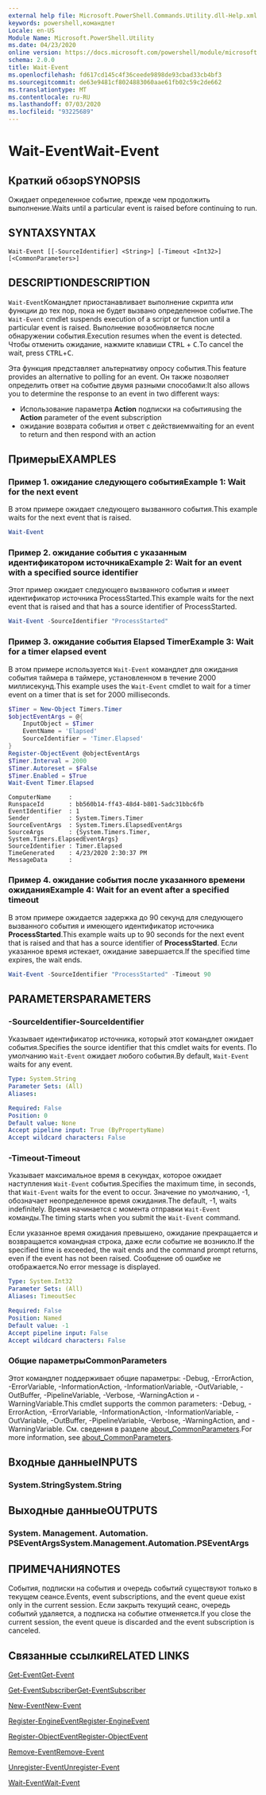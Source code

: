 ```yaml
---
external help file: Microsoft.PowerShell.Commands.Utility.dll-Help.xml
keywords: powershell,командлет
Locale: en-US
Module Name: Microsoft.PowerShell.Utility
ms.date: 04/23/2020
online version: https://docs.microsoft.com/powershell/module/microsoft.powershell.utility/wait-event?view=powershell-7&WT.mc_id=ps-gethelp
schema: 2.0.0
title: Wait-Event
ms.openlocfilehash: fd617cd145c4f36ceede9898de93cbad33cb4bf3
ms.sourcegitcommit: de63e9481cf8024883060aae61fb02c59c2de662
ms.translationtype: MT
ms.contentlocale: ru-RU
ms.lasthandoff: 07/03/2020
ms.locfileid: "93225689"
---
```

# <span data-ttu-id="09804-103">Wait-Event</span><span class="sxs-lookup"><span data-stu-id="09804-103">Wait-Event</span></span>

## <span data-ttu-id="09804-104">Краткий обзор</span><span class="sxs-lookup"><span data-stu-id="09804-104">SYNOPSIS</span></span>
<span data-ttu-id="09804-105">Ожидает определенное событие, прежде чем продолжить выполнение.</span><span class="sxs-lookup"><span data-stu-id="09804-105">Waits until a particular event is raised before continuing to run.</span></span>

## <span data-ttu-id="09804-106">SYNTAX</span><span class="sxs-lookup"><span data-stu-id="09804-106">SYNTAX</span></span>

```
Wait-Event [[-SourceIdentifier] <String>] [-Timeout <Int32>] [<CommonParameters>]
```

## <span data-ttu-id="09804-107">DESCRIPTION</span><span class="sxs-lookup"><span data-stu-id="09804-107">DESCRIPTION</span></span>

<span data-ttu-id="09804-108">`Wait-Event`Командлет приостанавливает выполнение скрипта или функции до тех пор, пока не будет вызвано определенное событие.</span><span class="sxs-lookup"><span data-stu-id="09804-108">The `Wait-Event` cmdlet suspends execution of a script or function until a particular event is raised.</span></span> <span data-ttu-id="09804-109">Выполнение возобновляется после обнаружении события.</span><span class="sxs-lookup"><span data-stu-id="09804-109">Execution resumes when the event is detected.</span></span> <span data-ttu-id="09804-110">Чтобы отменить ожидание, нажмите клавиши <kbd>CTRL</kbd> + <kbd>C</kbd>.</span><span class="sxs-lookup"><span data-stu-id="09804-110">To cancel the wait, press <kbd>CTRL</kbd>+<kbd>C</kbd>.</span></span>

<span data-ttu-id="09804-111">Эта функция представляет альтернативу опросу события.</span><span class="sxs-lookup"><span data-stu-id="09804-111">This feature provides an alternative to polling for an event.</span></span> <span data-ttu-id="09804-112">Он также позволяет определить ответ на событие двумя разными способами:</span><span class="sxs-lookup"><span data-stu-id="09804-112">It also allows you to determine the response to an event in two different ways:</span></span>

- <span data-ttu-id="09804-113">Использование параметра **Action** подписки на события</span><span class="sxs-lookup"><span data-stu-id="09804-113">using the **Action** parameter of the event subscription</span></span>
- <span data-ttu-id="09804-114">ожидание возврата события и ответ с действием</span><span class="sxs-lookup"><span data-stu-id="09804-114">waiting for an event to return and then respond with an action</span></span>

## <span data-ttu-id="09804-115">Примеры</span><span class="sxs-lookup"><span data-stu-id="09804-115">EXAMPLES</span></span>

### <span data-ttu-id="09804-116">Пример 1. ожидание следующего события</span><span class="sxs-lookup"><span data-stu-id="09804-116">Example 1: Wait for the next event</span></span>

<span data-ttu-id="09804-117">В этом примере ожидает следующего вызванного события.</span><span class="sxs-lookup"><span data-stu-id="09804-117">This example waits for the next event that is raised.</span></span>

```powershell
Wait-Event
```

### <span data-ttu-id="09804-118">Пример 2. ожидание события с указанным идентификатором источника</span><span class="sxs-lookup"><span data-stu-id="09804-118">Example 2: Wait for an event with a specified source identifier</span></span>

<span data-ttu-id="09804-119">Этот пример ожидает следующего вызванного события и имеет идентификатор источника ProcessStarted.</span><span class="sxs-lookup"><span data-stu-id="09804-119">This example waits for the next event that is raised and that has a source identifier of ProcessStarted.</span></span>

```powershell
Wait-Event -SourceIdentifier "ProcessStarted"
```

### <span data-ttu-id="09804-120">Пример 3. ожидание события Elapsed Timer</span><span class="sxs-lookup"><span data-stu-id="09804-120">Example 3: Wait for a timer elapsed event</span></span>

<span data-ttu-id="09804-121">В этом примере используется `Wait-Event` командлет для ожидания события таймера в таймере, установленном в течение 2000 миллисекунд.</span><span class="sxs-lookup"><span data-stu-id="09804-121">This example uses the `Wait-Event` cmdlet to wait for a timer event on a timer that is set for 2000 milliseconds.</span></span>

```powershell
$Timer = New-Object Timers.Timer
$objectEventArgs = @{
    InputObject = $Timer
    EventName = 'Elapsed'
    SourceIdentifier = 'Timer.Elapsed'
}
Register-ObjectEvent @objectEventArgs
$Timer.Interval = 2000
$Timer.Autoreset = $False
$Timer.Enabled = $True
Wait-Event Timer.Elapsed
```

```Output
ComputerName     :
RunspaceId       : bb560b14-ff43-48d4-b801-5adc31bbc6fb
EventIdentifier  : 1
Sender           : System.Timers.Timer
SourceEventArgs  : System.Timers.ElapsedEventArgs
SourceArgs       : {System.Timers.Timer, System.Timers.ElapsedEventArgs}
SourceIdentifier : Timer.Elapsed
TimeGenerated    : 4/23/2020 2:30:37 PM
MessageData      :
```

### <span data-ttu-id="09804-122">Пример 4. ожидание события после указанного времени ожидания</span><span class="sxs-lookup"><span data-stu-id="09804-122">Example 4: Wait for an event after a specified timeout</span></span>

<span data-ttu-id="09804-123">В этом примере ожидается задержка до 90 секунд для следующего вызванного события и имеющего идентификатор источника **ProcessStarted**.</span><span class="sxs-lookup"><span data-stu-id="09804-123">This example waits up to 90 seconds for the next event that is raised and that has a source identifier of **ProcessStarted**.</span></span> <span data-ttu-id="09804-124">Если указанное время истекает, ожидание завершается.</span><span class="sxs-lookup"><span data-stu-id="09804-124">If the specified time expires, the wait ends.</span></span>

```powershell
Wait-Event -SourceIdentifier "ProcessStarted" -Timeout 90
```

## <span data-ttu-id="09804-125">PARAMETERS</span><span class="sxs-lookup"><span data-stu-id="09804-125">PARAMETERS</span></span>

### <span data-ttu-id="09804-126">-SourceIdentifier</span><span class="sxs-lookup"><span data-stu-id="09804-126">-SourceIdentifier</span></span>

<span data-ttu-id="09804-127">Указывает идентификатор источника, который этот командлет ожидает события.</span><span class="sxs-lookup"><span data-stu-id="09804-127">Specifies the source identifier that this cmdlet waits for events.</span></span>
<span data-ttu-id="09804-128">По умолчанию `Wait-Event` ожидает любого события.</span><span class="sxs-lookup"><span data-stu-id="09804-128">By default, `Wait-Event` waits for any event.</span></span>

```yaml
Type: System.String
Parameter Sets: (All)
Aliases:

Required: False
Position: 0
Default value: None
Accept pipeline input: True (ByPropertyName)
Accept wildcard characters: False
```

### <span data-ttu-id="09804-129">-Timeout</span><span class="sxs-lookup"><span data-stu-id="09804-129">-Timeout</span></span>

<span data-ttu-id="09804-130">Указывает максимальное время в секундах, которое ожидает наступления `Wait-Event` события.</span><span class="sxs-lookup"><span data-stu-id="09804-130">Specifies the maximum time, in seconds, that `Wait-Event` waits for the event to occur.</span></span> <span data-ttu-id="09804-131">Значение по умолчанию, -1, обозначает неопределенное время ожидания.</span><span class="sxs-lookup"><span data-stu-id="09804-131">The default, -1, waits indefinitely.</span></span> <span data-ttu-id="09804-132">Время начинается с момента отправки `Wait-Event` команды.</span><span class="sxs-lookup"><span data-stu-id="09804-132">The timing starts when you submit the `Wait-Event` command.</span></span>

<span data-ttu-id="09804-133">Если указанное время ожидания превышено, ожидание прекращается и возвращается командная строка, даже если событие не возникло.</span><span class="sxs-lookup"><span data-stu-id="09804-133">If the specified time is exceeded, the wait ends and the command prompt returns, even if the event has not been raised.</span></span> <span data-ttu-id="09804-134">Сообщение об ошибке не отображается.</span><span class="sxs-lookup"><span data-stu-id="09804-134">No error message is displayed.</span></span>

```yaml
Type: System.Int32
Parameter Sets: (All)
Aliases: TimeoutSec

Required: False
Position: Named
Default value: -1
Accept pipeline input: False
Accept wildcard characters: False
```

### <span data-ttu-id="09804-135">Общие параметры</span><span class="sxs-lookup"><span data-stu-id="09804-135">CommonParameters</span></span>

<span data-ttu-id="09804-136">Этот командлет поддерживает общие параметры: -Debug, -ErrorAction, -ErrorVariable, -InformationAction, -InformationVariable, -OutVariable, -OutBuffer, -PipelineVariable, -Verbose, -WarningAction и -WarningVariable.</span><span class="sxs-lookup"><span data-stu-id="09804-136">This cmdlet supports the common parameters: -Debug, -ErrorAction, -ErrorVariable, -InformationAction, -InformationVariable, -OutVariable, -OutBuffer, -PipelineVariable, -Verbose, -WarningAction, and -WarningVariable.</span></span> <span data-ttu-id="09804-137">См. сведения в разделе [about_CommonParameters](https://go.microsoft.com/fwlink/?LinkID=113216).</span><span class="sxs-lookup"><span data-stu-id="09804-137">For more information, see [about_CommonParameters](https://go.microsoft.com/fwlink/?LinkID=113216).</span></span>

## <span data-ttu-id="09804-138">Входные данные</span><span class="sxs-lookup"><span data-stu-id="09804-138">INPUTS</span></span>

### <span data-ttu-id="09804-139">System.String</span><span class="sxs-lookup"><span data-stu-id="09804-139">System.String</span></span>

## <span data-ttu-id="09804-140">Выходные данные</span><span class="sxs-lookup"><span data-stu-id="09804-140">OUTPUTS</span></span>

### <span data-ttu-id="09804-141">System. Management. Automation. PSEventArgs</span><span class="sxs-lookup"><span data-stu-id="09804-141">System.Management.Automation.PSEventArgs</span></span>

## <span data-ttu-id="09804-142">ПРИМЕЧАНИЯ</span><span class="sxs-lookup"><span data-stu-id="09804-142">NOTES</span></span>

<span data-ttu-id="09804-143">События, подписки на события и очередь событий существуют только в текущем сеансе.</span><span class="sxs-lookup"><span data-stu-id="09804-143">Events, event subscriptions, and the event queue exist only in the current session.</span></span> <span data-ttu-id="09804-144">Если закрыть текущий сеанс, очередь событий удаляется, а подписка на событие отменяется.</span><span class="sxs-lookup"><span data-stu-id="09804-144">If you close the current session, the event queue is discarded and the event subscription is canceled.</span></span>

## <span data-ttu-id="09804-145">Связанные ссылки</span><span class="sxs-lookup"><span data-stu-id="09804-145">RELATED LINKS</span></span>

[<span data-ttu-id="09804-146">Get-Event</span><span class="sxs-lookup"><span data-stu-id="09804-146">Get-Event</span></span>](Get-Event.md)

[<span data-ttu-id="09804-147">Get-EventSubscriber</span><span class="sxs-lookup"><span data-stu-id="09804-147">Get-EventSubscriber</span></span>](Get-EventSubscriber.md)

[<span data-ttu-id="09804-148">New-Event</span><span class="sxs-lookup"><span data-stu-id="09804-148">New-Event</span></span>](New-Event.md)

[<span data-ttu-id="09804-149">Register-EngineEvent</span><span class="sxs-lookup"><span data-stu-id="09804-149">Register-EngineEvent</span></span>](Register-EngineEvent.md)

[<span data-ttu-id="09804-150">Register-ObjectEvent</span><span class="sxs-lookup"><span data-stu-id="09804-150">Register-ObjectEvent</span></span>](Register-ObjectEvent.md)

[<span data-ttu-id="09804-151">Remove-Event</span><span class="sxs-lookup"><span data-stu-id="09804-151">Remove-Event</span></span>](Remove-Event.md)

[<span data-ttu-id="09804-152">Unregister-Event</span><span class="sxs-lookup"><span data-stu-id="09804-152">Unregister-Event</span></span>](Unregister-Event.md)

[<span data-ttu-id="09804-153">Wait-Event</span><span class="sxs-lookup"><span data-stu-id="09804-153">Wait-Event</span></span>](Wait-Event.md)
